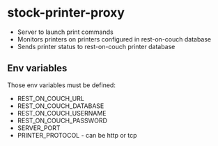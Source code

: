 # stock-printer-proxy

- Server to launch print commands
- Monitors printers on printers configured in rest-on-couch database
- Sends printer status to rest-on-couch printer database

## Env variables

Those env variables must be defined:

- REST_ON_COUCH_URL
- REST_ON_COUCH_DATABASE
- REST_ON_COUCH_USERNAME
- REST_ON_COUCH_PASSWORD
- SERVER_PORT
- PRINTER_PROTOCOL - can be http or tcp
